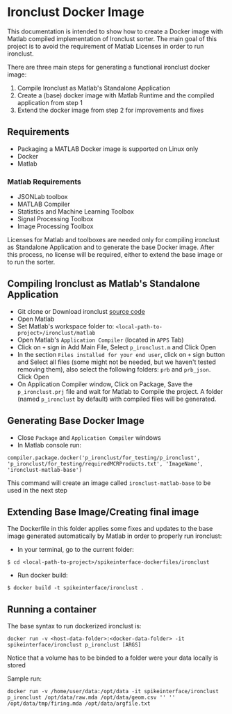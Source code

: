 # Ironclust Docker Image

This documentation is intended to show how to create a Docker image with Matlab compiled implementation of Ironclust sorter. The main goal of this project is to avoid the requirement of Matlab Licenses in order to run ironclust.

There are three main steps for generating a functional ironclust docker image:
1. Compile Ironclust as Matlab's Standalone Application
2. Create a (base) docker image with Matlab Runtime and the compiled application from step 1
3. Extend the docker image from step 2 for improvements and fixes

## Requirements
- Packaging a MATLAB Docker image is supported on Linux only
- Docker
- Matlab

### Matlab Requirements
- JSONLab toolbox
- MATLAB Compiler
- Statistics and Machine Learning Toolbox
- Signal Processing Toolbox
- Image Processing Toolbox

Licenses for Matlab and toolboxes are needed only for compiling ironclust as Standalone Application and to generate the base Docker image. After this process, no license will be required, either to extend the base image or to run the sorter.


## Compiling Ironclust as Matlab's Standalone Application
- Git clone or Download ironclust [source code](https://github.com/flatironinstitute/ironclust.git)
- Open Matlab
- Set Matlab's workspace folder to: `<local-path-to-project>/ironclust/matlab`
- Open Matlab's `Application Compiler` (located in `APPS` Tab)
- Click on `+` sign in Add Main File, Select `p_ironclust.m` and Click Open
- In the section `Files installed for your end user`, click on `+` sign button and Select all files (some might not be needed, but we haven't tested removing them), also select the following folders:  `prb` and `prb_json`. Click Open
- On Application Compiler window, Click on Package, Save the `p_ironclust.prj` file and wait for Matlab to Compile the project. A folder (named `p_ironclust` by default) with compiled files will be generated.


## Generating Base Docker Image
- Close `Package` and `Application Compiler` windows
- In Matlab console run:
```
compiler.package.docker('p_ironclust/for_testing/p_ironclust', 'p_ironclust/for_testing/requiredMCRProducts.txt', 'ImageName', 'ironclust-matlab-base')
```
This command will create an image called `ironclust-matlab-base` to be used in the next step

## Extending Base Image/Creating final image
The Dockerfile in this folder applies some fixes and updates to the base image generated automatically by Matlab in order to properly run ironclust:

- In your terminal, go to the current folder:
```
$ cd <local-path-to-project>/spikeinterface-dockerfiles/ironclust
```

- Run docker build:
```
$ docker build -t spikeinterface/ironclust .
```


## Running a container

The base syntax to run dockerized ironclust is:

```
docker run -v <host-data-folder>:<docker-data-folder> -it spikeinterface/ironclust p_ironclust [ARGS]
```

Notice that a volume has to be binded to a folder were your data locally is stored

Sample run:
```
docker run -v /home/user/data:/opt/data -it spikeinterface/ironclust p_ironclust /opt/data/raw.mda /opt/data/geom.csv '' '' /opt/data/tmp/firing.mda /opt/data/argfile.txt
```


